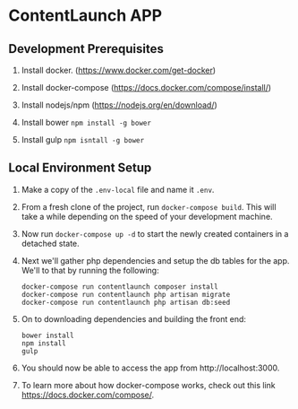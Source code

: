 # ContentLaunch APP

## Development Prerequisites

1. Install docker. (https://www.docker.com/get-docker)

2. Install docker-compose (https://docs.docker.com/compose/install/)

3. Install nodejs/npm (https://nodejs.org/en/download/)

4. Install bower `npm install -g bower`

5. Install gulp `npm isntall -g bower`

## Local Environment Setup

1. Make a copy of the `.env-local` file and name it `.env`.

2. From a fresh clone of the project, run `docker-compose build`. This will take a while depending on the speed of your development machine.

3. Now run `docker-compose up -d` to start the newly created containers in a detached state.

4. Next we'll gather php dependencies and setup the db tables for the app. We'll to that by running the following:
    ```
    docker-compose run contentlaunch composer install
    docker-compose run contentlaunch php artisan migrate
    docker-compose run contentlaunch php artisan db:seed
    ```
 
5. On to downloading dependencies and building the front end:
    ```
    bower install
    npm install
    gulp
    ```

6. You should now be able to access the app from http://localhost:3000. 

7. To learn more about how docker-compose works, check out this link https://docs.docker.com/compose/.
